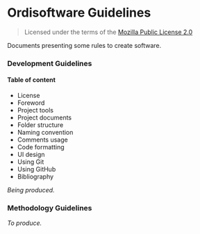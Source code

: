 # Ordisoftware Guidelines

>Licensed under the terms of the [Mozilla Public License 2.0](LICENSE)

Documents presenting some rules to create software.

### Development Guidelines

#### Table of content

* License
* Foreword
* Project tools
* Project documents
* Folder structure
* Naming convention
* Comments usage
* Code formatting
* UI design
* Using Git
* Using GitHub
* Bibliography

*Being produced.*

### Methodology Guidelines

*To produce.*